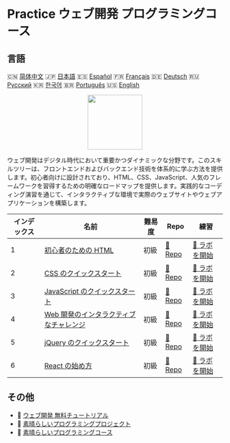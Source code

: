 # Practice ウェブ開発 プログラミングコース

## 言語

🇨🇳 [简体中文](README_zh.md) 🇯🇵 [日本語](README_ja.md) 🇪🇸 [Español](README_es.md) 🇫🇷 [Français](README_fr.md) 🇩🇪 [Deutsch](README_de.md) 🇷🇺 [Русский](README_ru.md) 🇰🇷 [한국어](README_ko.md) 🇧🇷 [Português](README_pt.md) 🇺🇸 [English](README.md) 

<div align="center">
<img width="128px" src="https://file.labex.io/path/NHa0nG5axMBE.png">
</div>

ウェブ開発はデジタル時代において重要かつダイナミックな分野です。このスキルツリーは、フロントエンドおよびバックエンド技術を体系的に学ぶ方法を提供します。初心者向けに設計されており、HTML、CSS、JavaScript、人気のフレームワークを習得するための明確なロードマップを提供します。実践的なコーディング演習を通じて、インタラクティブな環境で実際のウェブサイトやウェブアプリケーションを構築します。

|   インデックス | 名前                                                                                                         | 難易度   | Repo                                                                            | 練習                                                                                |
|----------------|--------------------------------------------------------------------------------------------------------------|----------|---------------------------------------------------------------------------------|-------------------------------------------------------------------------------------|
|              1 | [初心者のための HTML](https://labex.io/ja/courses/html-for-beginners)                                        | 初級     | [🔗 Repo](https://github.com/labex-labs/html-for-beginners)                     | [🚀 ラボを開始](https://labex.io/ja/courses/html-for-beginners)                     |
|              2 | [CSS のクイックスタート](https://labex.io/ja/courses/quick-start-with-css)                                   | 初級     | [🔗 Repo](https://github.com/labex-labs/quick-start-with-css)                   | [🚀 ラボを開始](https://labex.io/ja/courses/quick-start-with-css)                   |
|              3 | [JavaScript のクイックスタート](https://labex.io/ja/courses/quick-start-with-javascript)                     | 初級     | [🔗 Repo](https://github.com/labex-labs/quick-start-with-javascript)            | [🚀 ラボを開始](https://labex.io/ja/courses/quick-start-with-javascript)            |
|              4 | [Web 開発のインタラクティブなチャレンジ](https://labex.io/ja/courses/web-development-interactive-challenges) | 初級     | [🔗 Repo](https://github.com/labex-labs/web-development-interactive-challenges) | [🚀 ラボを開始](https://labex.io/ja/courses/web-development-interactive-challenges) |
|              5 | [jQuery のクイックスタート](https://labex.io/ja/courses/quick-start-with-jquery)                             | 初級     | [🔗 Repo](https://github.com/labex-labs/quick-start-with-jquery)                | [🚀 ラボを開始](https://labex.io/ja/courses/quick-start-with-jquery)                |
|              6 | [React の始め方](https://labex.io/ja/courses/quick-start-with-react)                                         | 初級     | [🔗 Repo](https://github.com/labex-labs/quick-start-with-react)                 | [🚀 ラボを開始](https://labex.io/ja/courses/quick-start-with-react)                 |

## その他

- 🔗 [ウェブ開発 無料チュートリアル](https://github.com/labex-labs/web-development-free-tutorials)
- 🔗 [素晴らしいプログラミングプロジェクト](https://github.com/labex-labs/awesome-programming-projects)
- 🔗 [素晴らしいプログラミングコース](https://github.com/labex-labs/awesome-programming-courses)

